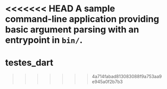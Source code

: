 <<<<<<< HEAD
A sample command-line application providing basic argument parsing with an entrypoint in `bin/`.
=======
# testes_dart
>>>>>>> 4a714fabad813083088f9a753aa9e945a0f2b7b3
